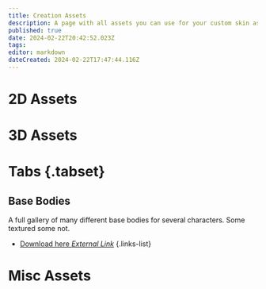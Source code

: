 ```yaml
---
title: Creation Assets
description: A page with all assets you can use for your custom skin as downloads!
published: true
date: 2024-02-22T20:42:52.023Z
tags: 
editor: markdown
dateCreated: 2024-02-22T17:47:44.116Z
---
```


# 2D Assets


# 3D Assets
# Tabs {.tabset}
## Base Bodies
A full gallery of many different base bodies for several characters. Some textured some not.
- [Download here *External Link*](https://drive.google.com/drive/folders/1-9PeAE99OrQ1P9EZQdxDX5AAJ9k1HgqN)
{.links-list}

# Misc Assets